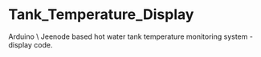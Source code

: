 Tank_Temperature_Display
========================

Arduino \ Jeenode based hot water tank temperature monitoring system - display code.
